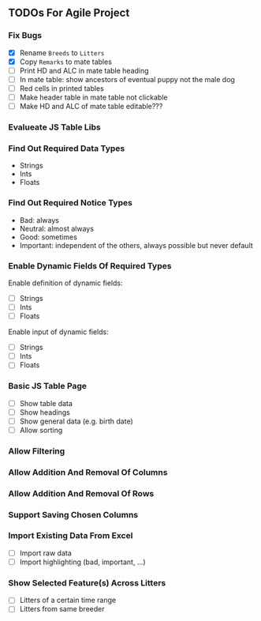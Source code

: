 ## TODOs For Agile Project

### Fix Bugs

- [x] Rename `Breeds` to `Litters`
- [x] Copy `Remarks` to mate tables
- [ ] Print HD and ALC in mate table heading
- [ ] In mate table: show ancestors of eventual puppy not the male dog
- [ ] Red cells in printed tables
- [ ] Make header table in mate table not clickable
- [ ] Make HD and ALC of mate table editable???

### Evalueate JS Table Libs

### Find Out Required Data Types

- Strings
- Ints
- Floats

### Find Out Required Notice Types

- Bad: always
- Neutral: almost always
- Good: sometimes
- Important: independent of the others, always possible but never default

### Enable Dynamic Fields Of Required Types

Enable definition of dynamic fields:
- [ ] Strings
- [ ] Ints
- [ ] Floats

Enable input of dynamic fields:
- [ ] Strings
- [ ] Ints
- [ ] Floats

### Basic JS Table Page

- [ ] Show table data
- [ ] Show headings
- [ ] Show general data (e.g. birth date)
- [ ] Allow sorting

### Allow Filtering

### Allow Addition And Removal Of Columns

### Allow Addition And Removal Of Rows

### Support Saving Chosen Columns

### Import Existing Data From Excel

- [ ] Import raw data
- [ ] Import highlighting (bad, important, ...)

### Show Selected Feature(s) Across Litters

- [ ] Litters of a certain time range
- [ ] Litters from same breeder
